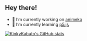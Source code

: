 ## Hey there!

- 🔭 I’m currently working on [animeko](https://github.com/KinkyKabuto/animeko)
- 🌱 I’m currently learning [p5.js](https://p5js.org/)

[![KinkyKabuto's GitHub stats](https://github-readme-stats.vercel.app/api?username=KinkyKabuto)](https://github.com/anuraghazra/github-readme-stats)
